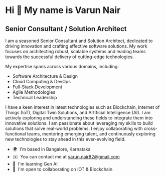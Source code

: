 Hi 👋 My name is Varun Nair
===========================

Senior Consultant / Solution Architect
--------------------------------------

I am a seasoned Senior Consultant and Solution Architect, dedicated to driving innovation and crafting effective software solutions. My work focuses on architecting robust, scalable systems and leading teams towards the successful delivery of cutting-edge technologies. 

My expertise spans across various domains, including: 
- Software Architecture & Design 
- Cloud Computing & DevOps
- Full-Stack Development
- Agile Methodologies
- Technical Leadership

I have a keen interest in latest technologies such as Blockchain, Internet of Things (IoT), Digital Twin Solutions, and Artificial Intelligence (AI). I am actively exploring and understanding these fields to integrate them into innovative solutions. I am passionate about leveraging my skills to build solutions that solve real-world problems. I enjoy collaborating with cross-functional teams, mentoring emerging talent, and continuously exploring new technologies to stay ahead in this ever-evolving field.

* 🌍  I'm based in Bangalore, Karnataka
* ✉️  You can contact me at [varun.nair82@gmail.com](mailto:varun.nair82@gmail.com)
* 🧠  I'm learning Gen AI
* 🤝  I'm open to collaborating on IOT & Blockchain
